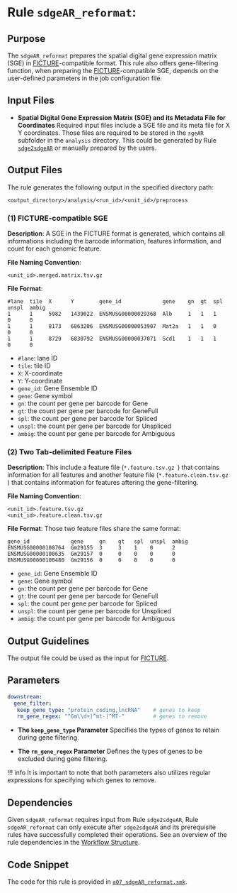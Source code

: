 # Rule `sdgeAR_reformat`:

## Purpose
The `sdgeAR_reformat` prepares the spatial digital gene expression matrix (SGE) in [FICTURE](https://seqscope.github.io/ficture/)-compatible format. This rule also offers gene-filtering function, when preparing the [FICTURE](https://seqscope.github.io/ficture/)-compatible SGE, depends on the user-defined parameters in the job configuration file.

## Input Files
* **Spatial Digital Gene Expression Matrix (SGE) and its Metadata File for Coordinates**
Required input files include a SGE file and its meta file for X Y coordinates. Those files are required to be stored in the `sgeAR` subfolder in the `analysis` directory. This could be generated by Rule [`sdge2sdgeAR`](./sdge2sdgeAR.md) or manually prepared by the users.

## Output Files
The rule generates the following output in the specified directory path:
```
<output_directory>/analysis/<run_id>/<unit_id>/preprocess
```

### (1) FICTURE-compatible SGE

**Description**: A SGE in the FICTURE format is generated, which contains all informations including the barcode information, features information, and count for each genomic feature. 

**File Naming Convention**: 
```
<unit_id>.merged.matrix.tsv.gz
```

**File Format**:
```
#lane  tile  X      Y        gene_id             gene    gn  gt  spl  unspl  ambig
1      1     5982   1439022  ENSMUSG00000029368  Alb     1   1   1    0      0
1      1     8173   6863206  ENSMUSG00000053907  Mat2a   1   1   0    0      0
1      1     8729   6830792  ENSMUSG00000037071  Scd1    1   1   1    0      0
```

 * `#lane`: lane ID
 * `tile`: tile ID
 * `X`: X-coordinate
 * `Y`: Y-coordinate
 * `gene_id`: Gene Ensemble ID
 * `gene`: Gene symbol
 * `gn`: the count per gene per barcode for Gene
 * `gt`: the count per gene per barcode for GeneFull
 * `spl`: the count per gene per barcode for Spliced
 * `unspl`: the count per gene per barcode for Unspliced
 * `ambig`: the count per gene per barcode for Ambiguous

### (2) Two Tab-delimited Feature Files
**Description**: This include a feature file (`*.feature.tsv.gz `) that contains information for all features and another feature file (`*.feature.clean.tsv.gz `) that contains information for features aftering the gene-filtering.

**File Naming Convention**:
```
<unit_id>.feature.tsv.gz 
<unit_id>.feature.clean.tsv.gz
```

**File Format**:
Those two feature files share the same format:

```
gene_id             gene     gn    gt   spl  unspl  ambig
ENSMUSG00000100764  Gm29155  3     3    1    0      2
ENSMUSG00000100635  Gm29157  0     0    0    0      0
ENSMUSG00000100480  Gm29156  0     0    0    0      0
```

 * `gene_id`: Gene Ensemble ID
 * `gene`: Gene symbol
 * `gn`: the count per gene per barcode for Gene
 * `gt`: the count per gene per barcode for GeneFull
 * `spl`: the count per gene per barcode for Spliced
 * `unspl`: the count per gene per barcode for Unspliced
 * `ambig`: the count per gene per barcode for Ambiguous

## Output Guidelines
The output file could be used as the input for [FICTURE](https://seqscope.github.io/ficture/).

## Parameters
```yaml
downstream:               
  gene_filter:            
   keep_gene_type: "protein_coding,lncRNA"    # genes to keep
   rm_gene_regex: "^Gm\\d+|^mt-|^MT-"         # genes to remove
```

* **The `keep_gene_type` Parameter**
Specifies the types of genes to retain during gene filtering. 

* **The `rm_gene_regex` Parameter**
Defines the types of genes to be excluded during gene filtering. 

!!! info
    It is important to note that both parameters also utilizes regular expressions for specifying which genes to remove.

## Dependencies
Given `sdgeAR_reformat` requires input from Rule `sdge2sdgeAR`, Rule `sdgeAR_reformat` can only execute after `sdge2sdgeAR` and its prerequisite rules have successfully completed their operations. See an overview of the rule dependencies in the [Workflow Structure](../../home/workflow_structure.md).

## Code Snippet
The code for this rule is provided in [`a07_sdgeAR_reformat.smk`](https://github.com/seqscope/NovaScope/blob/main/rules/a07_sdgeAR_reformat.smk).
